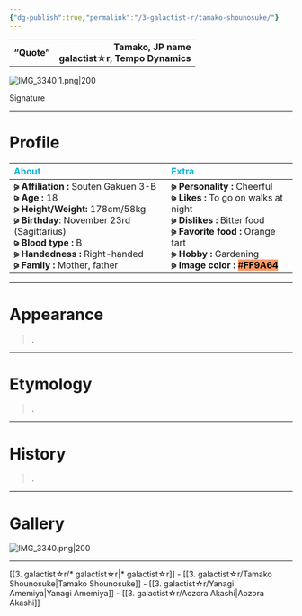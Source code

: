 ```yaml
---
{"dg-publish":true,"permalink":"/3-galactist-r/tamako-shounosuke/"}
---
```


|  |  |
|:--- | ---:|
| **“Quote”**    | **Tamako,  JP name** <br> **galactist☆r, Tempo Dynamics**    |

![IMG_3340 1.png|200](/img/user/%E2%80%94%E2%80%94%E2%80%94%E2%80%94%E2%80%94%E2%80%94%E2%80%94%E2%80%94%E2%80%94/IMG_3340%201.png)

Signature

***

# Profile

| <span style="color: #10B5D6;">About</span> | <span style="color: #10B5D6;">Extra</span>|
|:----- |:----- |
|**⪩ Affiliation :** Souten Gakuen 3-B <br> **⪩ Age :** 18 <br> **⪩ Height/Weight:** 178cm/58kg <br> **⪩ Birthday**: November 23rd (Sagittarius) <br> **⪩ Blood type :** B <br> **⪩ Handedness :** Right-handed <br> **⪩ Family :** Mother, father       |**⪩ Personality :** Cheerful <br> **⪩ Likes :** To go on walks at night <br> **⪩ Dislikes :** Bitter food <br> **⪩ Favorite food :** Orange tart <br> **⪩ Hobby :** Gardening <br> **⪩ Image color :** <mark style="background: #FF9A64 ;">#**FF9A64**</mark>

***
# Appearance

> .

****

# Etymology

> .

****

# History

> .

****

# Gallery

![IMG_3340.png|200](/img/user/%E2%80%94%E2%80%94%E2%80%94%E2%80%94%E2%80%94%E2%80%94%E2%80%94%E2%80%94%E2%80%94/IMG_3340.png)

***

[[3. galactist☆r/* galactist☆r\|* galactist☆r]] - [[3. galactist☆r/Tamako Shounosuke\|Tamako Shounosuke]] - [[3. galactist☆r/Yanagi Amemiya\|Yanagi Amemiya]] - [[3. galactist☆r/Aozora Akashi\|Aozora Akashi]]